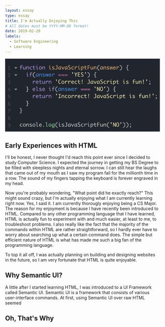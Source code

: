 ```yaml
---
layout: essay
type: essay
title: I'm Actually Enjoying This
# All dates must be YYYY-MM-DD format!
date: 2019-02-20
labels:
  - Software Engineering
  - Learning
---
```


<img class="ui huge middle image" src="../images/jsisfun.jpg">

## Early Experiences with HTML
I'll be honest, I never thought I'd reach this point ever since I decided to study Computer Science. I expected the journey in getting my BS Degree to be filled with sleepless nights and eternal sorrow. I can still hear the laughs that came out of my mouth as I saw my program fail for the millionth time in a row. The sound of my fingers tapping the keyboard is forever engraved in my head. 

Now you're probably wondering, "What point did he exactly reach?" This might sound crazy, but I'm actually enjoying what I am currently learning right now. Yes, I said it. I am currently thorougly enjoying being a CS Major. The reason for my enjoyment is because I have recently been introduced to HTML. Compared to any other programming language that I have learned, HTML is actually fun to experiment with and much easier, at least to me, to troubleshoot problems. I also really like the fact that the majority of the commands within HTML are rather straightforward, so I hardly ever have to worry about searching up what a certain command does. The simple but efficient nature of HTML is what has made me such a big fan of the programming language.

To top it all off, I was actually planning on building and designing websites in the future, so I am very fortunate that HTML is quite enjoyable.

## Why Semantic UI?
A little after I started learning HTML, I was introduced to a UI Framework called Semantic UI. Semantic UI is a framework that consists of various user-interface commands. At first, using Semantic UI over raw HTML seemed 

## Oh, That's Why
